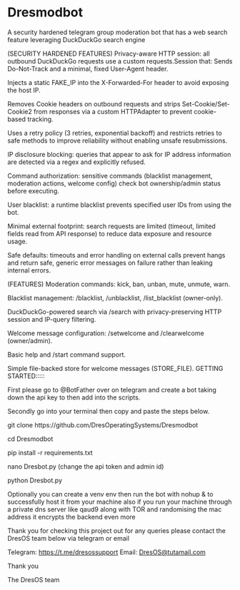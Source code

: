 # Dresmodbot
A security hardened telegram group moderation bot that has a web search feature leveraging DuckDuckGo search engine

(SECURITY HARDENED FEATURES)
Privacy-aware HTTP session: all outbound DuckDuckGo requests use a custom requests.Session that:
Sends Do-Not-Track and a minimal, fixed User-Agent header.

Injects a static FAKE_IP into the X-Forwarded-For header to avoid exposing the host IP.

Removes Cookie headers on outbound requests and strips Set-Cookie/Set-Cookie2 from responses via a custom HTTPAdapter to prevent cookie-based tracking.

Uses a retry policy (3 retries, exponential backoff) and restricts retries to safe methods to improve reliability without enabling unsafe resubmissions.

IP disclosure blocking: queries that appear to ask for IP address information are detected via a regex and explicitly refused.

Command authorization: sensitive commands (blacklist management, moderation actions, welcome config) check bot ownership/admin status before executing.

User blacklist: a runtime blacklist prevents specified user IDs from using the bot.

Minimal external footprint: search requests are limited (timeout, limited fields read from API response) to reduce data exposure and resource usage.

Safe defaults: timeouts and error handling on external calls prevent hangs and return safe, generic error messages on failure rather than leaking internal errors.

(FEATURES)
Moderation commands: kick, ban, unban, mute, unmute, warn.

Blacklist management: /blacklist, /unblacklist, /list_blacklist (owner-only).

DuckDuckGo-powered search via /search with privacy-preserving HTTP session and IP-query filtering.

Welcome message configuration: /setwelcome and /clearwelcome (owner/admin).

Basic help and /start command support.

Simple file-backed store for welcome messages (STORE_FILE).
GETTING STARTED:::::

First please go to @BotFather over on telegram and create a bot taking down the api key to then add into the scripts.

Secondly go into your terminal then copy and paste the steps below.

git clone https://<i></i>github.com/DresOperatingSystems/Dresmodbot

cd Dresmodbot

pip install -r requirements.txt

nano Dresbot.py (change the api token and admin id)

python Dresbot.py

Optionally you can create a venv env then run the bot with nohup & to successfully host it from your machine also if you run your machine through a private dns server like qaud9 along with TOR and randomising the mac address it encrypts the backend even more

Thank you for checking this project out for any queries please contact the DresOS team below via telegram or email

Telegram: https://t.me/dresossupport
Email: DresOS@tutamail.com

Thank you 

The DresOS team
